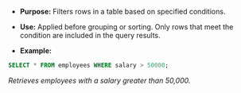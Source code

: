 - **Purpose:** Filters rows in a table based on specified conditions.
- **Use:** Applied before grouping or sorting. Only rows that meet the condition are included in the query results.

- **Example:**

```sql
SELECT * FROM employees WHERE salary > 50000;
```

*Retrieves employees with a salary greater than 50,000.*
